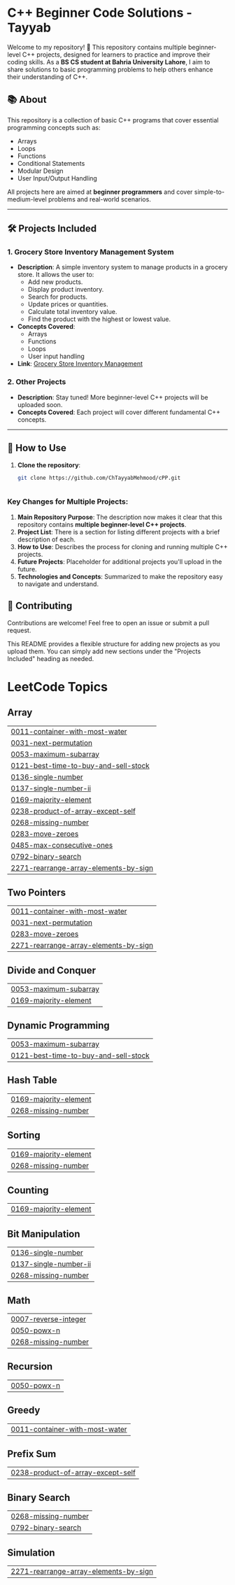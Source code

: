 # C++ Beginner Code Solutions - Tayyab

Welcome to my repository! 👋 This repository contains multiple beginner-level C++ projects, designed for learners to practice and improve their coding skills. As a **BS CS student at Bahria University Lahore**, I aim to share solutions to basic programming problems to help others enhance their understanding of C++.

## 📚 About

This repository is a collection of basic C++ programs that cover essential programming concepts such as:

- Arrays
- Loops
- Functions
- Conditional Statements
- Modular Design
- User Input/Output Handling

All projects here are aimed at **beginner programmers** and cover simple-to-medium-level problems and real-world scenarios.

---

## 🛠️ Projects Included

### 1. **Grocery Store Inventory Management System**
   - **Description**: A simple inventory system to manage products in a grocery store. It allows the user to:
     - Add new products.
     - Display product inventory.
     - Search for products.
     - Update prices or quantities.
     - Calculate total inventory value.
     - Find the product with the highest or lowest value.
   - **Concepts Covered**:
     - Arrays
     - Functions
     - Loops
     - User input handling
   - **Link**: [Grocery Store Inventory Management](./Full-store-Code.cpp)

### 2. **Other Projects**
   - **Description**: Stay tuned! More beginner-level C++ projects will be uploaded soon.
   - **Concepts Covered**: Each project will cover different fundamental C++ concepts.

---

## 🚀 How to Use

1. **Clone the repository**:
   ```bash
   git clone https://github.com/ChTayyabMehmood/cPP.git
   


### Key Changes for Multiple Projects:

1. **Main Repository Purpose**: The description now makes it clear that this repository contains **multiple beginner-level C++ projects**.
2. **Project List**: There is a section for listing different projects with a brief description of each.
3. **How to Use**: Describes the process for cloning and running multiple C++ projects.
4. **Future Projects**: Placeholder for additional projects you'll upload in the future.
5. **Technologies and Concepts**: Summarized to make the repository easy to navigate and understand.

## 🤝 Contributing
Contributions are welcome! Feel free to open an issue or submit a pull request.


This README provides a flexible structure for adding new projects as you upload them. You can simply add new sections under the "Projects Included" heading as needed.


<!---LeetCode Topics Start-->
# LeetCode Topics
## Array
|  |
| ------- |
| [0011-container-with-most-water](https://github.com/ChTayyabMehmood/cPP/tree/master/0011-container-with-most-water) |
| [0031-next-permutation](https://github.com/ChTayyabMehmood/cPP/tree/master/0031-next-permutation) |
| [0053-maximum-subarray](https://github.com/ChTayyabMehmood/cPP/tree/master/0053-maximum-subarray) |
| [0121-best-time-to-buy-and-sell-stock](https://github.com/ChTayyabMehmood/cPP/tree/master/0121-best-time-to-buy-and-sell-stock) |
| [0136-single-number](https://github.com/ChTayyabMehmood/cPP/tree/master/0136-single-number) |
| [0137-single-number-ii](https://github.com/ChTayyabMehmood/cPP/tree/master/0137-single-number-ii) |
| [0169-majority-element](https://github.com/ChTayyabMehmood/cPP/tree/master/0169-majority-element) |
| [0238-product-of-array-except-self](https://github.com/ChTayyabMehmood/cPP/tree/master/0238-product-of-array-except-self) |
| [0268-missing-number](https://github.com/ChTayyabMehmood/cPP/tree/master/0268-missing-number) |
| [0283-move-zeroes](https://github.com/ChTayyabMehmood/cPP/tree/master/0283-move-zeroes) |
| [0485-max-consecutive-ones](https://github.com/ChTayyabMehmood/cPP/tree/master/0485-max-consecutive-ones) |
| [0792-binary-search](https://github.com/ChTayyabMehmood/cPP/tree/master/0792-binary-search) |
| [2271-rearrange-array-elements-by-sign](https://github.com/ChTayyabMehmood/cPP/tree/master/2271-rearrange-array-elements-by-sign) |
## Two Pointers
|  |
| ------- |
| [0011-container-with-most-water](https://github.com/ChTayyabMehmood/cPP/tree/master/0011-container-with-most-water) |
| [0031-next-permutation](https://github.com/ChTayyabMehmood/cPP/tree/master/0031-next-permutation) |
| [0283-move-zeroes](https://github.com/ChTayyabMehmood/cPP/tree/master/0283-move-zeroes) |
| [2271-rearrange-array-elements-by-sign](https://github.com/ChTayyabMehmood/cPP/tree/master/2271-rearrange-array-elements-by-sign) |
## Divide and Conquer
|  |
| ------- |
| [0053-maximum-subarray](https://github.com/ChTayyabMehmood/cPP/tree/master/0053-maximum-subarray) |
| [0169-majority-element](https://github.com/ChTayyabMehmood/cPP/tree/master/0169-majority-element) |
## Dynamic Programming
|  |
| ------- |
| [0053-maximum-subarray](https://github.com/ChTayyabMehmood/cPP/tree/master/0053-maximum-subarray) |
| [0121-best-time-to-buy-and-sell-stock](https://github.com/ChTayyabMehmood/cPP/tree/master/0121-best-time-to-buy-and-sell-stock) |
## Hash Table
|  |
| ------- |
| [0169-majority-element](https://github.com/ChTayyabMehmood/cPP/tree/master/0169-majority-element) |
| [0268-missing-number](https://github.com/ChTayyabMehmood/cPP/tree/master/0268-missing-number) |
## Sorting
|  |
| ------- |
| [0169-majority-element](https://github.com/ChTayyabMehmood/cPP/tree/master/0169-majority-element) |
| [0268-missing-number](https://github.com/ChTayyabMehmood/cPP/tree/master/0268-missing-number) |
## Counting
|  |
| ------- |
| [0169-majority-element](https://github.com/ChTayyabMehmood/cPP/tree/master/0169-majority-element) |
## Bit Manipulation
|  |
| ------- |
| [0136-single-number](https://github.com/ChTayyabMehmood/cPP/tree/master/0136-single-number) |
| [0137-single-number-ii](https://github.com/ChTayyabMehmood/cPP/tree/master/0137-single-number-ii) |
| [0268-missing-number](https://github.com/ChTayyabMehmood/cPP/tree/master/0268-missing-number) |
## Math
|  |
| ------- |
| [0007-reverse-integer](https://github.com/ChTayyabMehmood/cPP/tree/master/0007-reverse-integer) |
| [0050-powx-n](https://github.com/ChTayyabMehmood/cPP/tree/master/0050-powx-n) |
| [0268-missing-number](https://github.com/ChTayyabMehmood/cPP/tree/master/0268-missing-number) |
## Recursion
|  |
| ------- |
| [0050-powx-n](https://github.com/ChTayyabMehmood/cPP/tree/master/0050-powx-n) |
## Greedy
|  |
| ------- |
| [0011-container-with-most-water](https://github.com/ChTayyabMehmood/cPP/tree/master/0011-container-with-most-water) |
## Prefix Sum
|  |
| ------- |
| [0238-product-of-array-except-self](https://github.com/ChTayyabMehmood/cPP/tree/master/0238-product-of-array-except-self) |
## Binary Search
|  |
| ------- |
| [0268-missing-number](https://github.com/ChTayyabMehmood/cPP/tree/master/0268-missing-number) |
| [0792-binary-search](https://github.com/ChTayyabMehmood/cPP/tree/master/0792-binary-search) |
## Simulation
|  |
| ------- |
| [2271-rearrange-array-elements-by-sign](https://github.com/ChTayyabMehmood/cPP/tree/master/2271-rearrange-array-elements-by-sign) |
<!---LeetCode Topics End-->
